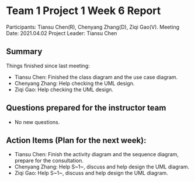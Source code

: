 # Team 1 Project 1 Week 6 Report
Participants: Tiansu Chen(R), Chenyang Zhang(D), Ziqi Gao(V).
Meeting Date: 2021.04.02
Project Leader: Tiansu Chen

## Summary
Things finished since last meeting:

+ Tiansu Chen: Finished the class diagram and the use case diagram.
+ Chenyang Zhang: Help checking the UML design.
+ Ziqi Gao: Help checking the UML design.

## Questions prepared for the instructor team
+ No new questions.

## Action Items (Plan for the next week):
+ Tiansu Chen: Finish the activity diagram and the sequence diagram, prepare for the consultation.
+ Chenyang Zhang: Help S~1~, discuss and help design the UML diagram.
+ Ziqi Gao: Help S~1~, discuss and help design the UML diagram.
